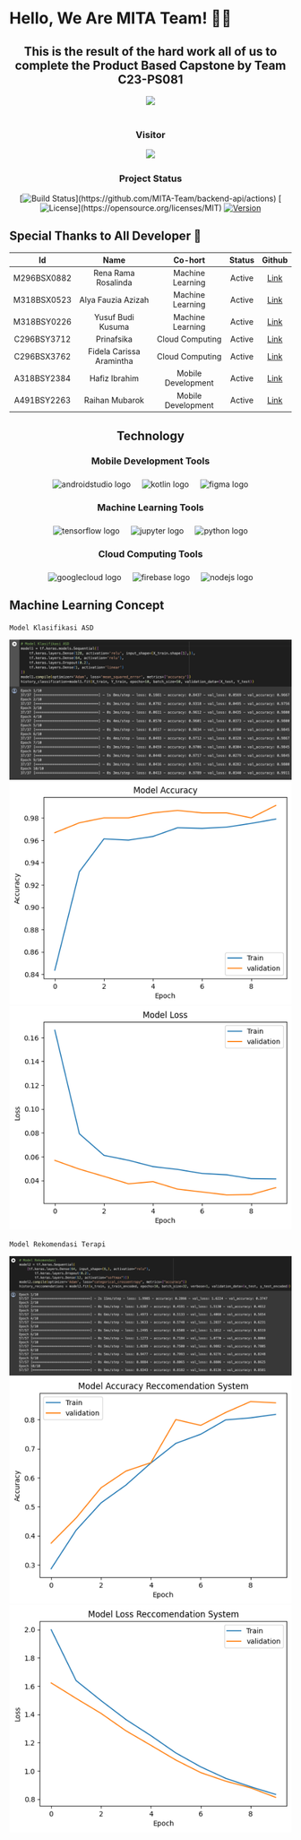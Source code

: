 <h1 align="left">Hello, We Are MITA Team! 👋🏻</h1>

###

<h2 align="center">This is the result of the hard work all of us to complete the Product Based Capstone by Team C23-PS081</h2>

<div align="center"><img src="https://user-images.githubusercontent.com/74038190/212748842-9fcbad5b-6173-4175-8a61-521f3dbb7514.gif" width="500">
<br><br></div>


###

###

<div align="center">
  <h3>Visitor</h3>
  <img src="https://profile-counter.glitch.me/MITA-Team/count.svg?"  /> <br>
  <h3>Project Status</h3>
  
  [![Build Status](https://img.shields.io/badge/Build-Passing-brightgreen.svg?)](https://github.com/MITA-Team/backend-api/actions)
  [![License](https://img.shields.io/badge/License-MIT-blue.svg?)](https://opensource.org/licenses/MIT)
  [![Version](https://img.shields.io/badge/Version-1.0.0-blue)](https://github.com/MITA-Team/backend-api/releases)
</div>


###

<h2>Special Thanks to All Developer 🎉</h2>

|      Id     	|           Name           	|       Co-hort      	| Status 	|                    Github                    	|
|:-----------:	|:------------------------:	|:------------------:	|:------:	|:--------------------------------------------:	|
| M296BSX0882 	|    Rena Rama Rosalinda   	|  Machine Learning  	| Active 	| [Link](https://github.com/renaramarosalinda) 	|
| M318BSX0523 	|    Alya Fauzia Azizah    	|  Machine Learning  	| Active 	|    [Link](https://github.com/alyafauzia25)   	|
| M318BSY0226 	|     Yusuf Budi Kusuma    	|  Machine Learning  	| Active 	|       [Link](https://github.com/bdksma)      	|
| C296BSY3712 	|        Prinafsika        	|   Cloud Computing  	| Active 	|     [Link](https://github.com/Naffsisky)     	|
| C296BSX3762 	| Fidela Carissa Aramintha 	|   Cloud Computing  	| Active 	|   [Link](https://github.com/FidelaCarissaA)  	|
| A318BSY2384 	|        Hafiz Ibrahim      | Mobile Development 	| Active 	|   [Link](https://github.com/hafizzibrahim)   	|
| A491BSY2263 	|      Raihan Mubarok      	| Mobile Development 	| Active 	|     [Link](https://github.com/rehaanhan)     	|

###

<h2 align="center">Technology</h2>

###

<h3 align="center">Mobile Development Tools</h3>

###

<div align="center">
  <img src="https://cdn.jsdelivr.net/gh/devicons/devicon/icons/androidstudio/androidstudio-original.svg" height="40" alt="androidstudio logo"  />
  <img width="12" />
  <img src="https://cdn.jsdelivr.net/gh/devicons/devicon/icons/kotlin/kotlin-original.svg" height="40" alt="kotlin logo"  />
  <img width="12" />
  <img src="https://cdn.jsdelivr.net/gh/devicons/devicon/icons/figma/figma-original.svg" height="40" alt="figma logo"  />
</div>

###

<h3 align="center">Machine Learning Tools</h3>

###

<div align="center">
  <img src="https://cdn.jsdelivr.net/gh/devicons/devicon/icons/tensorflow/tensorflow-original.svg" height="40" alt="tensorflow logo"  />
  <img width="12" />
  <img src="https://cdn.jsdelivr.net/gh/devicons/devicon/icons/jupyter/jupyter-original.svg" height="40" alt="jupyter logo"  />
  <img width="12" />
  <img src="https://cdn.jsdelivr.net/gh/devicons/devicon/icons/python/python-original.svg" height="40" alt="python logo"  />
</div>

###

<h3 align="center">Cloud Computing Tools</h3>

###

<div align="center">
  <img src="https://cdn.jsdelivr.net/gh/devicons/devicon/icons/googlecloud/googlecloud-original.svg" height="40" alt="googlecloud logo"  />
  <img width="12" />
  <img src="https://cdn.jsdelivr.net/gh/devicons/devicon/icons/firebase/firebase-plain.svg" height="40" alt="firebase logo"  />
  <img width="12" />
  <img src="https://cdn.jsdelivr.net/gh/devicons/devicon/icons/nodejs/nodejs-original.svg" height="40" alt="nodejs logo"  />
</div>

###

<h2>Machine Learning Concept</h2>

`Model Klasifikasi ASD` 

<img src="https://github.com/MITA-Team/.github/blob/main/src/data-ml.png" />
<img src="https://github.com/MITA-Team/.github/blob/main/src/chart-ml.png" />
<img src="https://github.com/MITA-Team/.github/blob/main/src/chart-ml2.png" />

`Model Rekomendasi Terapi` 

<img src="https://github.com/MITA-Team/.github/blob/main/src/data-ml2.png" />

<img src="https://github.com/MITA-Team/.github/blob/main/src/chart-ml3.png" />
<img src="https://github.com/MITA-Team/.github/blob/main/src/chart-ml4.png" />
